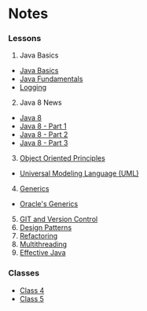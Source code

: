 # Notes
### Lessons
1. Java Basics
  - [Java Basics](basics.md)
  - [Java Fundamentals](fundamentals.md)
  - [Logging](logging_2.md)
2. Java 8 News
  - [Java 8](java8.md)
  - [Java 8 - Part 1](java8_1.md)
  - [Java 8 - Part 2](java8_2.md)
  - [Java 8 - Part 3](java8_3.md)
3. [Object Oriented Principles](OOP.md)
  - [Universal Modeling Language (UML)](UML.md)
4. [Generics](Generics.md)
  - [Oracle's Generics](OracleGenerics.md)
5. [GIT and Version Control](git.md)
6. [Design Patterns](DesignPatterns.md)
7. [Refactoring](refactoring.md)
8. [Multithreading](multithreading.md)
9. [Effective Java](effective_java.md)

### Classes
- [Class 4](class4.md)
- [Class 5](class5.md)
